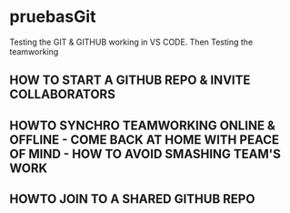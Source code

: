 # pruebasGit
Testing the GIT & GITHUB working in VS CODE.
Then Testing the teamworking
## HOW TO START A GITHUB REPO & INVITE COLLABORATORS
## HOWTO SYNCHRO TEAMWORKING ONLINE & OFFLINE - COME BACK AT HOME WITH PEACE OF MIND - HOW TO AVOID SMASHING TEAM'S WORK
## HOWTO JOIN TO A SHARED GITHUB REPO
